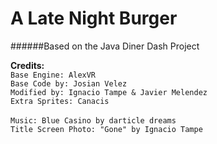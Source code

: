 # A Late Night Burger 
######Based on the Java Diner Dash Project

**Credits:**<br>
``Base Engine: AlexVR``<br>
``Base Code by: Josian Velez``<br>
``Modified by: Ignacio Tampe & Javier Melendez``<br>
``Extra Sprites: Canacis``<br>
<br>
``Music: Blue Casino by darticle dreams``<br>
``Title Screen Photo: "Gone" by Ignacio Tampe``<br>
<br>
<br>
